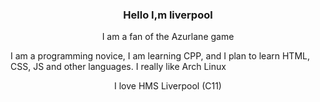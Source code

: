 <h3 align="center">Hello I,m liverpool</h3>
<p align="center">I am a fan of the Azurlane game</p>
  
<p>
                              I am a programming novice, I am learning CPP, and I plan to learn HTML, CSS, JS and other languages. I really like Arch Linux
</p>

<p align="center">I love HMS Liverpool (C11)</p>

